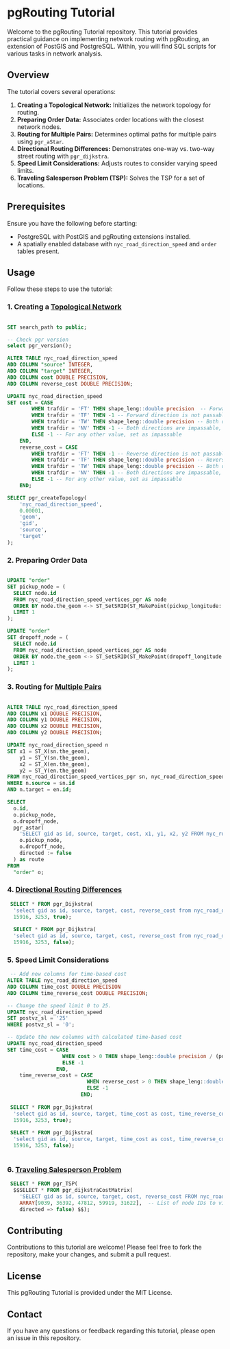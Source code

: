 # pgRouting Tutorial

Welcome to the pgRouting Tutorial repository. This tutorial provides practical guidance on implementing network routing with pgRouting, an extension of PostGIS and PostgreSQL. Within, you will find SQL scripts for various tasks in network analysis.

## Overview

The tutorial covers several operations:

1. **Creating a Topological Network:** Initializes the network topology for routing.
2. **Preparing Order Data:** Associates order locations with the closest network nodes.
3. **Routing for Multiple Pairs:** Determines optimal paths for multiple pairs using `pgr_aStar`.
4. **Directional Routing Differences:** Demonstrates one-way vs. two-way street routing with `pgr_dijkstra`.
5. **Speed Limit Considerations:** Adjusts routes to consider varying speed limits.
6. **Traveling Salesperson Problem (TSP):** Solves the TSP for a set of locations.

## Prerequisites

Ensure you have the following before starting:

- PostgreSQL with PostGIS and pgRouting extensions installed.
- A spatially enabled database with `nyc_road_direction_speed` and `order` tables present.

## Usage

Follow these steps to use the tutorial:

### 1. Creating a [Topological Network](https://docs.pgrouting.org/latest/en/pgr_createTopology.html)

```sql

SET search_path to public;

-- Check pgr version
select pgr_version();

ALTER TABLE nyc_road_direction_speed
ADD COLUMN "source" INTEGER,
ADD COLUMN "target" INTEGER,
ADD COLUMN cost DOUBLE PRECISION,
ADD COLUMN reverse_cost DOUBLE PRECISION;

UPDATE nyc_road_direction_speed
SET cost = CASE
        WHEN trafdir = 'FT' THEN shape_leng::double precision  -- Forward direction is passable, set cost as the shape_leng
        WHEN trafdir = 'TF' THEN -1 -- Forward direction is not passable, set a high cost
        WHEN trafdir = 'TW' THEN shape_leng::double precision -- Both directions are passable, set cost as the shape_leng
        WHEN trafdir = 'NV' THEN -1 -- Both directions are impassable, set a high cost
        ELSE -1 -- For any other value, set as impassable
    END,
    reverse_cost = CASE
        WHEN trafdir = 'FT' THEN -1 -- Reverse direction is not passable, set a high cost
        WHEN trafdir = 'TF' THEN shape_leng::double precision -- Reverse direction is passable, set cost as the shape_leng
        WHEN trafdir = 'TW' THEN shape_leng::double precision -- Both directions are passable, set cost as the shape_leng
        WHEN trafdir = 'NV' THEN -1 -- Both directions are impassable, set a high cost
        ELSE -1 -- For any other value, set as impassable
    END;

SELECT pgr_createTopology(
	'nyc_road_direction_speed', 
	0.00001,
	'geom',
	'gid',
	'source',
	'target'
);

```
### 2. Preparing Order Data

```sql

UPDATE "order"
SET pickup_node = (
  SELECT node.id
  FROM nyc_road_direction_speed_vertices_pgr AS node
  ORDER BY node.the_geom <-> ST_SetSRID(ST_MakePoint(pickup_longitude::double precision, pickup_latitude::double precision), 4326)
  LIMIT 1
);

UPDATE "order"
SET dropoff_node = (
  SELECT node.id
  FROM nyc_road_direction_speed_vertices_pgr AS node
  ORDER BY node.the_geom <-> ST_SetSRID(ST_MakePoint(dropoff_longitude::double precision, dropoff_latitude::double precision), 4326)
  LIMIT 1
);

```

### 3. Routing for [Multiple Pairs](https://docs.pgrouting.org/latest/en/pgr_aStar.html)
```sql

ALTER TABLE nyc_road_direction_speed
ADD COLUMN x1 DOUBLE PRECISION,
ADD COLUMN y1 DOUBLE PRECISION,
ADD COLUMN x2 DOUBLE PRECISION,
ADD COLUMN y2 DOUBLE PRECISION;

UPDATE nyc_road_direction_speed n
SET x1 = ST_X(sn.the_geom),
    y1 = ST_Y(sn.the_geom),
    x2 = ST_X(en.the_geom),
    y2 = ST_Y(en.the_geom)
FROM nyc_road_direction_speed_vertices_pgr sn, nyc_road_direction_speed_vertices_pgr en
WHERE n.source = sn.id
AND n.target = en.id;

SELECT
  o.id,
  o.pickup_node,
  o.dropoff_node,
  pgr_astar(
    'SELECT gid as id, source, target, cost, x1, y1, x2, y2 FROM nyc_road_direction_speed',
    o.pickup_node,
    o.dropoff_node,
    directed := false
  ) as route
FROM
  "order" o;

```

### 4. [Directional Routing Differences](https://docs.pgrouting.org/latest/en/pgr_dijkstra.html)
```sql
 SELECT * FROM pgr_Dijkstra(
  'select gid as id, source, target, cost, reverse_cost from nyc_road_direction_speed',
  15916, 3253, true);
  
  SELECT * FROM pgr_Dijkstra(
  'select gid as id, source, target, cost, reverse_cost from nyc_road_direction_speed',
  15916, 3253, false);
```

### 5. Speed Limit Considerations
```sql
 -- Add new columns for time-based cost
ALTER TABLE nyc_road_direction_speed 
ADD COLUMN time_cost DOUBLE PRECISION
ADD COLUMN time_reverse_cost DOUBLE PRECISION;

-- Change the speed limit 0 to 25.
UPDATE nyc_road_direction_speed
SET postvz_sl = '25'
WHERE postvz_sl = '0';

-- Update the new columns with calculated time-based cost
UPDATE nyc_road_direction_speed
SET time_cost = CASE
                  WHEN cost > 0 THEN shape_leng::double precision / (postvz_sl::double precision * 1609.34 / 3600)
                  ELSE -1
                END,
    time_reverse_cost = CASE
                          WHEN reverse_cost > 0 THEN shape_leng::double precision / (postvz_sl::double precision * 1609.34 / 3600)
                          ELSE -1
                        END;
                    
 SELECT * FROM pgr_Dijkstra(
  'select gid as id, source, target, time_cost as cost, time_reverse_cost as reverse_cost from nyc_road_direction_speed',
  15916, 3253, true);
 
 SELECT * FROM pgr_Dijkstra(
  'select gid as id, source, target, time_cost as cost, time_reverse_cost as reverse_cost from nyc_road_direction_speed',
  15916, 3253, false);
 
```
### 6. [Traveling Salesperson Problem](https://docs.pgrouting.org/latest/en/pgr_TSP.html)
```sql
 SELECT * FROM pgr_TSP(
  $$SELECT * FROM pgr_dijkstraCostMatrix(
    'SELECT gid as id, source, target, cost, reverse_cost FROM nyc_road_direction_speed',
    ARRAY[9039, 36392, 47812, 59919, 31622],  -- List of node IDs to visit
    directed => false) $$);
```
## Contributing

Contributions to this tutorial are welcome! Please feel free to fork the repository, make your changes, and submit a pull request.

## License

This pgRouting Tutorial is provided under the MIT License.

## Contact

If you have any questions or feedback regarding this tutorial, please open an issue in this repository.
